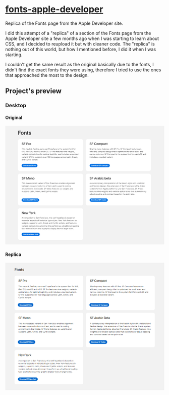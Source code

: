 # [fonts-apple-developer](https://said-alrove.github.io/fonts-apple-developer/)
Replica of the Fonts page from the Apple Developer site.

I did this attempt of a "replica" of a section of the Fonts page from the Apple Developer site a few months ago when I was starting to learn about CSS, and I decided to reupload it but with cleaner code. The "replica" is nothing out of this world, but how I mentioned before, I did it when I was starting.

I couldn't get the same result as the original basically due to the fonts, I didn't find the exact fonts they were using, therefore I tried to use the ones that approached the most to the design.

## Project's preview

### Desktop

#### Original
![](design/original.png)

#### Replica
![](design/replica.png)

